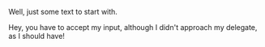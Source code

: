 Well, just some text to start with.

Hey, you have to accept my input, although I didn't approach my delegate, as I should have!
